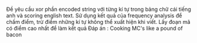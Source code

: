 Đề yêu cầu xor phần encoded string với từng kí tự trong bảng chữ cái tiếng anh và scoring english text. Sử dụng kết quả của frequency analysis để chấm điểm, trừ điểm những kí tự không thể xuất hiện khi viết. Lấy đoạn mã có điểm cao nhất để làm kết quả
Đáp án : Cooking MC's like a pound of bacon
